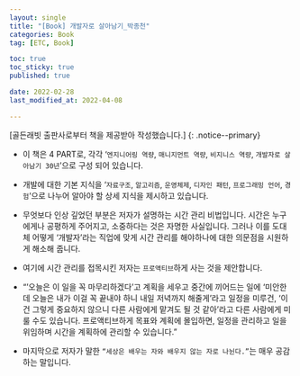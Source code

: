 ```yaml
---
layout: single
title: "[Book] 개발자로 살아남기_박종천"
categories: Book
tag: [ETC, Book]

toc: true
toc_sticky: true
published: true

date: 2022-02-28
last_modified_at: 2022-04-08

---
```


[골든래빗 출판사로부터 책을 제공받아 작성했습니다.]
{: .notice--primary}

- 이 책은 4 PART로, 각각 ‘`엔지니어링 역량`, `매니지먼트 역량`, `비지니스 역량`, `개발자로 살아남기 30년`’으로 구성 되어 있습니다.

- 개발에 대한 기본 지식을 ‘`자료구조`, `알고리즘`, `운영체제`, `디자인 패턴`, `프로그래밍 언어`, `경험`’으로 나누어 알아야 할 상세 지식을 제시하고 있습니다.

- 무엇보다 인상 깊었던 부분은 저자가 설명하는 시간 관리 비법입니다. 시간은 누구에게나 공평하게 주어지고, 소중하다는 것은 자명한 사실입니다. 그러나 이를 도대체 어떻게 ‘개발자’라는 직업에 맞게 시간 관리를 해야하나에 대한 의문점을 시원하게 해소해 줍니다. 

- 여기에 시간 관리를 접목시킨 저자는 `프로액티브`하게 사는 것을 제안합니다. 

- “’오늘은 이 일을 꼭 마무리하겠다’고 계획을 세우고 중간에 끼어드는 일에 ‘미안한데 오늘은 내가 이걸 꼭 끝내야 하니 내일 저녁까지 해줄게’라고 일정을 미루건, ‘이건 그렇게 중요하지 않으니 다른 사람에게 맡겨도 될 것 같아’라고 다른 사람에게 미룰 수도 있습니다. 프로액티브하게 목표와 계획에 몰입하면, 일정을 관리하고 일을 위임하며 시간을 계획하에 관리할 수 있습니다.”

- 마지막으로 저자가 말한 `“세상은 배우는 자와 배우지 않는 자로 나뉜다.”`는 매우 공감하는 말입니다.
